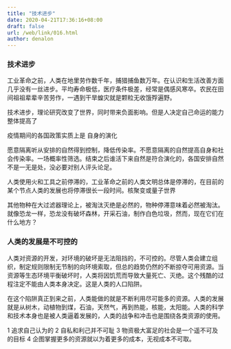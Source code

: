 ```yaml
---
title: "技术进步"
date: 2020-04-21T17:36:16+08:00
draft: false
url: /web/link/016.html
author: denalon
---
```



### 技术进步

工业革命之前，人类在地里劳作数千年，捕猎捕鱼数万年。在认识和生活改善方面几乎没有一丝进步。平均寿命极低，医疗条件极差，经常是偶感风寒卒。农民在田间祖祖辈辈辛苦劳作，一遇到干旱蝗灾就是颗粒无收饿殍遍野。

技术进步，理论研究改变了世界，同时带来负面影响。但是人决定自己命运的能力整体提高了


疫情期间的各国政策实质上是 自身的演化

愿意隔离听从安排的自然得到控制，降低传染率。不愿意隔离的自然提高自身和社会传染率。一场概率性筛选。结束之后谁活下来自然是符合演化的，各国安排自然不是一无是处，没必要对别人评头论足。


人类使用火和工具之前停滞的，工业革命之前的人类文明总体是停滞的，在目前的某个节点人类的发展也将停滞很长一段时间。核聚变或量子世界

其他物种在大过滤器理论上，被淘汰灭绝是必然的，物种停滞意味着必然被淘汰。就像恐龙一样，恐龙没有破坏森林，开采石油，制作白色垃圾，然而，现在它们在什么地方？


### 人类的发展是不可控的

人类对资源的开发，对环境的破坏是无法阻挡的，不可控的。尽管人类会建立组织，制定规则限制无节制的向环境索取，但总的趋势仍然的不断掠夺可用资源。当资源等生态环境平衡破坏时，人类将因饥荒而导致大量死亡、灭绝。这个残酷的过程注定不能由人类本身决定。这是人类的人口陷阱。

在这个陷阱真正到来之前，人类能做的就是不断利用尽可能多的资源。人类的发展就是从树木，动植物到煤，石油，天然气，再到热能，核能，太阳能。人类的科学和技术本身也是被人类逼着发展的，人类的战争和冲击也是围绕各类资源的使用。

1 追求自己认为的
2 自私和利己并不可耻
3 物资极大富足的社会是一个遥不可及的目标
4 企图掌握更多的资源就以为着更多的成本，无视成本不可取。